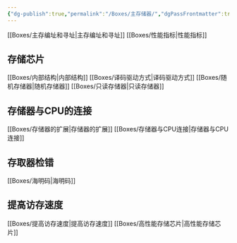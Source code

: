 ```yaml
---
{"dg-publish":true,"permalink":"/Boxes/主存储器/","dgPassFrontmatter":true,"created":"2025-04-27T12:30:30.851+08:00","updated":"2025-05-17T11:08:51.970+08:00"}
---
```


[[Boxes/主存编址和寻址\|主存编址和寻址]]
[[Boxes/性能指标\|性能指标]]
## 存储芯片
[[Boxes/内部结构\|内部结构]]
[[Boxes/译码驱动方式\|译码驱动方式]]
[[Boxes/随机存储器\|随机存储器]]
[[Boxes/只读存储器\|只读存储器]]
## 存储器与CPU的连接
[[Boxes/存储器的扩展\|存储器的扩展]]
[[Boxes/存储器与CPU连接\|存储器与CPU连接]]
## 存取器检错
[[Boxes/海明码\|海明码]]
## 提高访存速度
[[Boxes/提高访存速度\|提高访存速度]]
[[Boxes/高性能存储芯片\|高性能存储芯片]]
